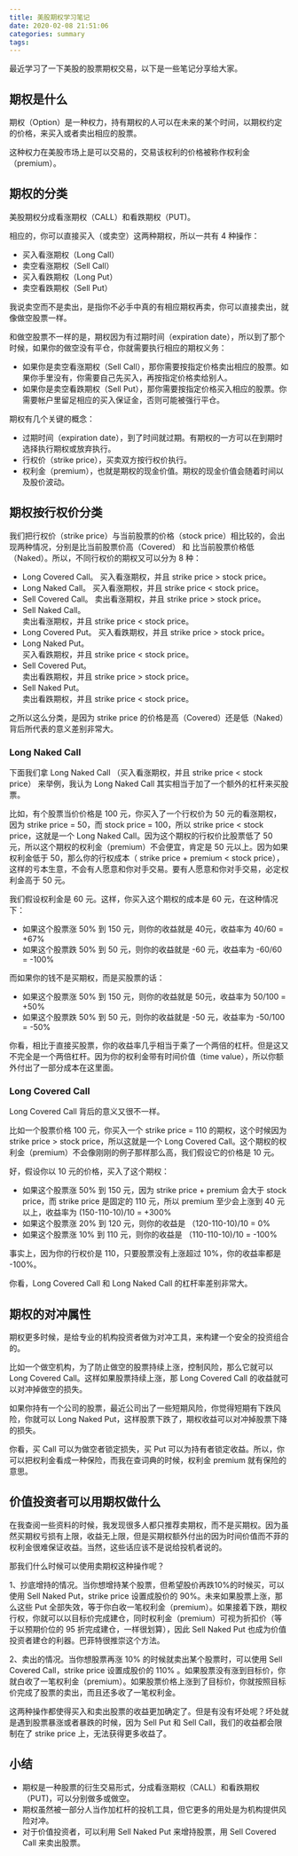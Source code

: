 ```yaml
---
title: 美股期权学习笔记
date: 2020-02-08 21:51:06
categories: summary
tags:
---
```


最近学习了一下美股的股票期权交易，以下是一些笔记分享给大家。

## 期权是什么

期权（Option）是一种权力，持有期权的人可以在未来的某个时间，以期权约定的价格，来买入或者卖出相应的股票。

这种权力在美股市场上是可以交易的，交易该权利的价格被称作权利金（premium）。

## 期权的分类

美股期权分成看涨期权（CALL）和看跌期权（PUT)。

相应的，你可以直接买入（或卖空）这两种期权，所以一共有 4 种操作：
 - 买入看涨期权（Long Call）
 - 卖空看涨期权（Sell Call）
 - 买入看跌期权（Long Put）
 - 卖空看跌期权（Sell Put）

我说卖空而不是卖出，是指你不必手中真的有相应期权再卖，你可以直接卖出，就像做空股票一样。

和做空股票不一样的是，期权因为有过期时间（expiration date），所以到了那个时候，如果你的做空没有平仓，你就需要执行相应的期权义务：
 - 如果你是卖空看涨期权（Sell Call），那你需要按指定价格卖出相应的股票。如果你手里没有，你需要自己先买入，再按指定价格卖给别人。
 - 如果你是卖空看跌期权（Sell Put），那你需要按指定价格买入相应的股票。你需要帐户里留足相应的买入保证金，否则可能被强行平仓。

期权有几个关键的概念：
 - 过期时间（expiration date），到了时间就过期。有期权的一方可以在到期时选择执行期权或放弃执行。
 - 行权价（strike price），买卖双方按行权价执行。
 - 权利金（premium），也就是期权的现金价值。期权的现金价值会随着时间以及股价波动。

## 期权按行权价分类

我们把行权价（strike price）与当前股票的价格（stock price）相比较的，会出现两种情况，分别是比当前股票价高（Covered） 和 比当前股票价格低（Naked）。所以，不同行权价的期权又可以分为 8 种：

 - Long Covered Call。
   买入看涨期权，并且 strike price > stock price。
 - Long Naked Call。
   买入看涨期权，并且 strike price < stock price。
 - Sell Covered Call。
   卖出看涨期权，并且 strike price > stock price。
 - Sell Naked Call。     
   卖出看涨期权，并且 strike price < stock price。
 - Long Covered Put。 
   买入看跌期权，并且 strike price > stock price。
 - Long Naked Put。    
   买入看跌期权，并且 strike price < stock price。
 - Sell Covered Put。   
   卖出看跌期权，并且 strike price > stock price。
 - Sell Naked Put。      
   卖出看跌期权，并且 strike price < stock price。

之所以这么分类，是因为  strike price 的价格是高（Covered）还是低（Naked）背后所代表的意义差别非常大。

### Long Naked Call

下面我们拿 Long Naked Call （买入看涨期权，并且 strike price < stock price） 来举例，我认为 Long Naked Call 其实相当于加了一个额外的杠杆来买股票。

比如，有个股票当价价格是 100 元，你买入了一个行权价为 50 元的看涨期权，因为 strike price = 50，而 stock price = 100，所以 strike price < stock price，这就是一个 Long Naked Call。因为这个期权的行权价比股票低了 50 元，所以这个期权的权利金（premium）不会便宜，肯定是 50 元以上。因为如果权利金低于 50，那么你的行权成本（ strike price + premium < stock price），这样的亏本生意，不会有人愿意和你对手交易。要有人愿意和你对手交易，必定权利金高于 50 元。

我们假设权利金是 60 元。这样，你买入这个期权的成本是 60 元，在这种情况下：

 - 如果这个股票涨 50% 到 150 元，则你的收益就是 40元，收益率为 40/60 = +67%
 - 如果这个股票跌 50% 到 50 元，则你的收益就是 -60 元，收益率为 -60/60 = -100%

而如果你的钱不是买期权，而是买股票的话：
 - 如果这个股票涨 50% 到 150 元，则你的收益就是 50元，收益率为 50/100 = +50%
 - 如果这个股票跌 50% 到 50 元，则你的收益就是 -50 元，收益率为 -50/100 = -50%

你看，相比于直接买股票，你的收益率几乎相当于乘了一个两倍的杠杆。但是这又不完全是一个两倍杠杆。因为你的权利金带有时间价值（time value），所以你额外付出了一部分成本在这里面。

### Long Covered Call

Long Covered Call 背后的意义又很不一样。

比如一个股票价格 100 元，你买入一个 strike price = 110 的期权，这个时候因为 strike price > stock price，所以这就是一个 Long Covered Call。这个期权的权利金（premium）不会像刚刚的例子那样那么高，我们假设它的价格是 10 元。

好，假设你以 10 元的价格，买入了这个期权：

 - 如果这个股票涨 50% 到 150 元，因为  strike price + premium 会大于 stock price，而  strike price  是固定的 110 元，所以 premium 至少会上涨到 40 元以上，收益率为 (150-110-10)/10 = +300%
 - 如果这个股票涨 20% 到 120 元，则你的收益是 （120-110-10)/10 = 0%
 - 如果这个股票涨 10% 到 110 元，则你的收益是 （110-110-10)/10 = -100%

事实上，因为你的行权价是 110，只要股票没有上涨超过 10%，你的收益率都是 -100%。

你看，Long Covered Call 和 Long Naked Call 的杠杆率差别非常大。

## 期权的对冲属性

期权更多时候，是给专业的机构投资者做为对冲工具，来构建一个安全的投资组合的。

比如一个做空机构，为了防止做空的股票持续上涨，控制风险，那么它就可以 Long Covered Call。这样如果股票持续上涨，那  Long Covered Call 的收益就可以对冲掉做空的损失。

如果你持有一个公司的股票，最近公司出了一些短期风险，你觉得短期有下跌风险，你就可以 Long Naked Put，这样股票下跌了，期权收益可以对冲掉股票下降的损失。

你看，买 Call 可以为做空者锁定损失，买 Put 可以为持有者锁定收益。所以，你可以把权利金看成一种保险，而我在查词典的时候，权利金 premium 就有保险的意思。

## 价值投资者可以用期权做什么

在我查阅一些资料的时候，我发现很多人都只推荐卖期权，而不是买期权。因为虽然买期权亏损有上限，收益无上限，但是买期权额外付出的因为时间价值而不菲的权利金很难保证收益。当然，这些话应该不是说给投机者说的。

那我们什么时候可以使用卖期权这种操作呢？

1、抄底增持的情况。当你想增持某个股票，但希望股价再跌10%的时候买，可以使用 Sell Naked Put，strike price 设置成股价的 90%。未来如果股票上涨，那么这些 Put 全部失效，等于你白收一笔权利金（premium）。如果接着下跌，期权行权，你就可以以目标价完成建仓，同时权利金（premium）可视为折扣价（等于以预期价位的 95 折完成建仓，一样很划算），因此 Sell Naked Put 也成为价值投资者建仓的利器。巴菲特很推崇这个方法。

2、卖出的情况。当你想股票再涨 10% 的时候就卖出某个股票时，可以使用 Sell Covered Call，strike price 设置成股价的 110% 。如果股票没有涨到目标价，你就白收了一笔权利金（premium）。如果股票价格上涨到了目标价，你就按照目标价完成了股票的卖出，而且还多收了一笔权利金。

这两种操作都使得买入和卖出股票的收益更加确定了。但是有没有坏处呢？坏处就是遇到股票暴涨或者暴跌的时候，因为 Sell Put 和 Sell Call，我们的收益都会限制在了 strike price 上，无法获得更多收益了。

## 小结

 * 期权是一种股票的衍生交易形式，分成看涨期权（CALL）和看跌期权（PUT)，可以分别做多或做空。
 * 期权虽然被一部分人当作加杠杆的投机工具，但它更多的用处是为机构提供风险对冲。
 * 对于价值投资者，可以利用 Sell Naked Put 来增持股票，用 Sell Covered Call 来卖出股票。


